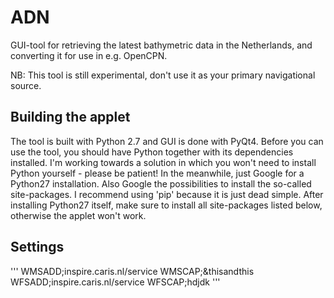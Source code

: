 # ADN
GUI-tool for retrieving the latest bathymetric data in the Netherlands, and converting it for use in e.g. OpenCPN.

NB: This tool is still experimental, don't use it as your primary navigational source.

## Building the applet

The tool is built with Python 2.7 and GUI is done with PyQt4. Before you can use the tool, you should have Python together with its dependencies installed. I'm working towards a solution in which you won't need to install Python yourself - please be patient! In the meanwhile, just Google for a Python27 installation. Also Google the possibilities to install the so-called site-packages. I recommend using 'pip' because it is just dead simple. After installing Python27 itself, make sure to install all site-packages listed below, otherwise the applet won't work.

## Settings

''' 
WMSADD;inspire.caris.nl/service
WMSCAP;&thisandthis
WFSADD;inspire.caris.nl/service
WFSCAP;hdjdk
'''
